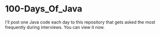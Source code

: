 # 100-Days_Of_Java

I'll post one Java code each day to this repository that gets asked the most frequently during interviews. You can view it now.
